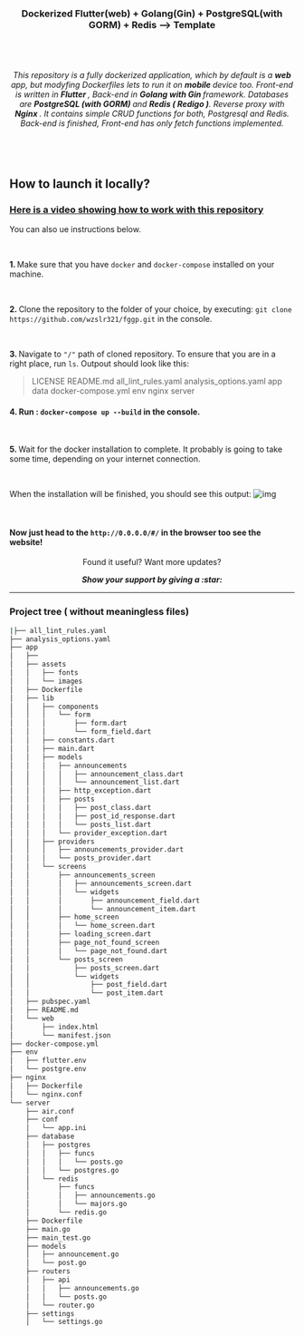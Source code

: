 <h3 align = "center"> Dockerized Flutter(web) + Golang(Gin) + PostgreSQL(with GORM) + Redis --> Template  </h1>

#

<br>
<p align = "center">
  <i>
    This repository is a fully dockerized application, which by default is a <b>web</b> app, but modyfing Dockerfiles lets to run it on <b> mobile </b> device too. 
    Front-end is written in <b> Flutter </b>, Back-end in <b> Golang with Gin </b> framework. Databases are <b> PostgreSQL (with GORM) </b> and <b> Redis ( Redigo )</b>. Reverse proxy with <b> Nginx </b>. It contains simple CRUD functions for both, Postgresql and Redis. Back-end is finished, Front-end has only fetch functions implemented.
  </i>
</p>

#

<br/>

## How to launch it locally?

### <a href ="https://www.youtube.com/watch?v=DzhjvyByvIs&feature=youtu.be&ab_channel=WiktorZaj%C4%85c">  Here is a video showing how to work with this repository </a>

You can also ue instructions below.

<br/>

<b> 1. </b> Make sure that you have `docker` and `docker-compose` installed on your machine.

<br/>

<b> 2. </b> Clone the repository to the folder of your choice, by executing: `git clone https://github.com/wzslr321/fggp.git` in the console.

<br/>

<b> 3. </b> Navigate to  `"/"` path of cloned repository. To ensure that you are in a right place, run `ls`. Outpout should look like this:

> LICENSE  README.md  all_lint_rules.yaml  analysis_options.yaml  app  data  docker-compose.yml  env  nginx  server


#### 4.  Run : <b> `docker-compose up --build` </b> in the console.

<br/> 

<b> 5. </b> Wait for the docker installation to complete. It probably is going to take some time, depending on your internet connection.

<br/> 

When the installation will be finished, you should see this output:
![img](https://user-images.githubusercontent.com/59893892/104651401-e1aac080-56b7-11eb-8c85-a449ee4cb6c0.png)

<br/>

#### Now just head to the `http://0.0.0.0/#/` in the browser too see the website!



<p align="center">
  Found it useful? Want more updates?
</p>

<p align = "center">
  <b> <i> Show your support by giving a :star: </b> </i>
</p>

---

### Project tree ( without meaningless files)
```bash
|├── all_lint_rules.yaml
├── analysis_options.yaml
├── app
│   ├── 
│   ├── assets
│   │   ├── fonts
│   │   └── images
│   ├── Dockerfile
│   ├── lib
│   │   ├── components
│   │   │   └── form
│   │   │       ├── form.dart
│   │   │       └── form_field.dart
│   │   ├── constants.dart
│   │   ├── main.dart
│   │   ├── models
│   │   │   ├── announcements
│   │   │   │   ├── announcement_class.dart
│   │   │   │   └── announcement_list.dart
│   │   │   ├── http_exception.dart
│   │   │   ├── posts
│   │   │   │   ├── post_class.dart
│   │   │   │   ├── post_id_response.dart
│   │   │   │   └── posts_list.dart
│   │   │   └── provider_exception.dart
│   │   ├── providers
│   │   │   ├── announcements_provider.dart
│   │   │   └── posts_provider.dart
│   │   └── screens
│   │       ├── announcements_screen
│   │       │   ├── announcements_screen.dart
│   │       │   └── widgets
│   │       │       ├── announcement_field.dart
│   │       │       └── announcement_item.dart
│   │       ├── home_screen
│   │       │   └── home_screen.dart
│   │       ├── loading_screen.dart
│   │       ├── page_not_found_screen
│   │       │   └── page_not_found.dart
│   │       └── posts_screen
│   │           ├── posts_screen.dart
│   │           └── widgets
│   │               ├── post_field.dart
│   │               └── post_item.dart
│   ├── pubspec.yaml
│   ├── README.md
│   └── web
│       ├── index.html
│       └── manifest.json
├── docker-compose.yml
├── env
│   ├── flutter.env
│   └── postgre.env
├── nginx
│   ├── Dockerfile
│   └── nginx.conf
└── server
    ├── air.conf
    ├── conf
    │   └── app.ini
    ├── database
    │   ├── postgres
    │   │   ├── funcs
    │   │   │   └── posts.go
    │   │   └── postgres.go
    │   └── redis
    │       ├── funcs
    │       │   ├── announcements.go
    │       │   └── majors.go
    │       └── redis.go
    ├── Dockerfile
    ├── main.go
    ├── main_test.go
    ├── models
    │   ├── announcement.go
    │   └── post.go
    ├── routers
    │   ├── api
    │   │   ├── announcements.go
    │   │   └── posts.go
    │   └── router.go
    ├── settings
    │   └── settings.go


```

